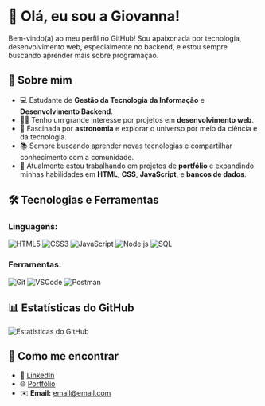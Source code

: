 # 👋 Olá, eu sou a Giovanna!

Bem-vindo(a) ao meu perfil no GitHub! Sou apaixonada por tecnologia, desenvolvimento web, especialmente no backend, e estou sempre buscando aprender mais sobre programação.

## 🚀 Sobre mim

- 💻 Estudante de **Gestão da Tecnologia da Informação** e **Desenvolvimento Backend**.
- 👩‍💻 Tenho um grande interesse por projetos em **desenvolvimento web**.
- 🌌 Fascinada por **astronomia** e explorar o universo por meio da ciência e da tecnologia.
- 📚 Sempre buscando aprender novas tecnologias e compartilhar conhecimento com a comunidade.
- 🎯 Atualmente estou trabalhando em projetos de **portfólio** e expandindo minhas habilidades em **HTML**, **CSS**, **JavaScript**, e **bancos de dados**.

## 🛠️ Tecnologias e Ferramentas

### Linguagens:
![HTML5](https://img.shields.io/badge/-HTML5-E34F26?style=flat&logo=html5&logoColor=white)
![CSS3](https://img.shields.io/badge/-CSS3-1572B6?style=flat&logo=css3&logoColor=white)
![JavaScript](https://img.shields.io/badge/-JavaScript-F7DF1E?style=flat&logo=javascript&logoColor=black)
![Node.js](https://img.shields.io/badge/-Node.js-339933?style=flat&logo=nodedotjs&logoColor=white)
![SQL](https://img.shields.io/badge/-SQL-4479A1?style=flat&logo=postgresql&logoColor=white)

### Ferramentas:
![Git](https://img.shields.io/badge/-Git-F05032?style=flat&logo=git&logoColor=white)
![VSCode](https://img.shields.io/badge/-VSCode-007ACC?style=flat&logo=visual-studio-code&logoColor=white)
![Postman](https://img.shields.io/badge/-Postman-FF6C37?style=flat&logo=postman&logoColor=white)

## 📊 Estatísticas do GitHub

![Estatísticas do GitHub](https://github-readme-stats.vercel.app/api?username=SeuUsuarioGitHub&show_icons=true&theme=radical)

## 🔗 Como me encontrar

- 💼 [LinkedIn](https://www.linkedin.com/in/seulinkedin)
- 🌐 [Portfólio](https://seudominio.com)
- ✉️ **Email:** [email@email.com](mailto:email@email.com)

